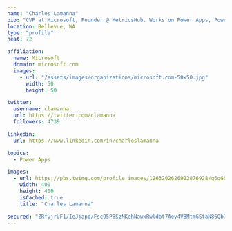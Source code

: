 ```yaml
---
name: "Charles Lamanna"
bio: "CVP at Microsoft, Founder @ MetricsHub. Works on Power Apps, Power Automate, Power Virtual Agent, Common Data Service and Dynamics 365."
location: Bellevue, WA
type: "profile"
heat: 72

affiliation:
  name: Microsoft
  domain: microsoft.com
  images:
    - url: "/assets/images/organizations/microsoft.com-50x50.jpg"
      width: 50
      height: 50

twitter:
  username: clamanna
  url: https://twitter.com/clamanna
  followers: 4739

linkedin:
  url: https://www.linkedin.com/in/charleslamanna

topics:
  - Power Apps

images:
  - url: https://pbs.twimg.com/profile_images/1263202626922876928/g6qGbHZ-_400x400.jpg
    width: 400
    height: 400
    isCached: true
    title: "Charles Lamanna"

secured: "ZRfyjrUF1/IeJjapq/Fsc95P8SzNKehNawxRwldbt7Aey4VBMtmGStaN86Qb1B8hWo28k2yfjjOrVL1d/5CWtwvK8Xruvv8Eq9tVvrToMzu5xxv3XnLQQrNMDdOlxzRIRXsgwdDDtq+ZTQu2hRY07L7QMYOp/E9qRf7zTVdEaHa51H6cwlgGTEHCYSryQufrbngakczsw5o+zIYR1wwXS+gkWO3OZf6rzMPORZozUu5VG1B7mzuXtFduG32Zcz/f2mgtcyVcCinz4ukxpBJj/9thTcookUQ1nRkoCigq9R5nsZCWXPMW0iezBDTqPVTVHVLseI3ZO+sXwsLUjKjbRgyR6tylN0klXQ+zqf36DiPFZYnKnlEoQuhNnAOhTtm7UvK/TLPTGguOwvd1L+V9X8m3RXOdfRTr8+Wxy6XKnhg=;BFxGTPpJg+EyfyQcrJ77Gw=="
---
```


